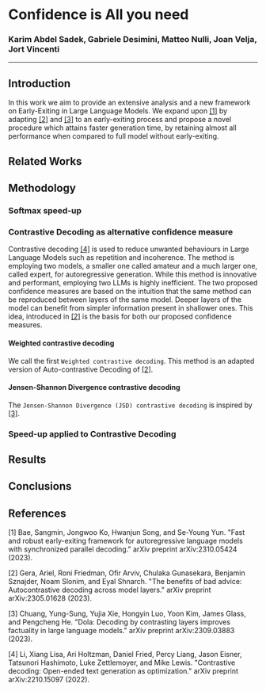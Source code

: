 # Confidence is All you need 

### Karim Abdel Sadek, Gabriele Desimini, Matteo Nulli, Joan Velja, Jort Vincenti
---

## Introduction

In this work we aim to provide an extensive analysis and a new framework on Early-Exiting in Large Language Models. We expand upon [[1]](#1) by adapting [[2]](#1) and [[3]](#1) to an early-exiting process and propose a novel procedure which attains faster generation time, by retaining almost all performance when compared to full model without early-exiting.

## Related Works

## Methodology

### Softmax speed-up

### Contrastive Decoding as alternative confidence measure
Contrastive decoding [[4]](#1) is used to reduce unwanted behaviours in Large Language Models such as repetition and incoherence. The method is employing two models, a smaller one called amateur and a much larger one, called expert, for autoregressive generation. While this method is innovative and performant, employing two LLMs is highly inefficient. 
The two proposed confidence measures are based on the intuition that the same method can be reproduced between layers of the same model. Deeper layers of the model can benefit from simpler information present in shallower ones. This idea, introduced in [[2]](#1) is the basis for both our proposed confidence measures. 

#### Weighted contrastive decoding
We call the first `Weighted contrastive decoding`. This method is an adapted version of Auto-contrastive Decoding of [[2]](#1).

 
#### Jensen-Shannon Divergence contrastive decoding
The `Jensen-Shannon Divergence (JSD) contrastive decoding` is inspired by [[3]](#1).



### Speed-up applied to Contrastive Decoding

## Results

## Conclusions



## References
<a id="1">[1]</a>
Bae, Sangmin, Jongwoo Ko, Hwanjun Song, and Se-Young Yun. "Fast and robust early-exiting framework for autoregressive language models with synchronized parallel decoding." arXiv preprint arXiv:2310.05424 (2023).

<a id="1">[2]</a>
Gera, Ariel, Roni Friedman, Ofir Arviv, Chulaka Gunasekara, Benjamin Sznajder, Noam Slonim, and Eyal Shnarch. "The benefits of bad advice: Autocontrastive decoding across model layers." arXiv preprint arXiv:2305.01628 (2023).

<a id="1">[3]</a>
Chuang, Yung-Sung, Yujia Xie, Hongyin Luo, Yoon Kim, James Glass, and Pengcheng He. "Dola: Decoding by contrasting layers improves factuality in large language models." arXiv preprint arXiv:2309.03883 (2023).

<a id="1">[4]</a>
Li, Xiang Lisa, Ari Holtzman, Daniel Fried, Percy Liang, Jason Eisner, Tatsunori Hashimoto, Luke Zettlemoyer, and Mike Lewis. "Contrastive decoding: Open-ended text generation as optimization." arXiv preprint arXiv:2210.15097 (2022).